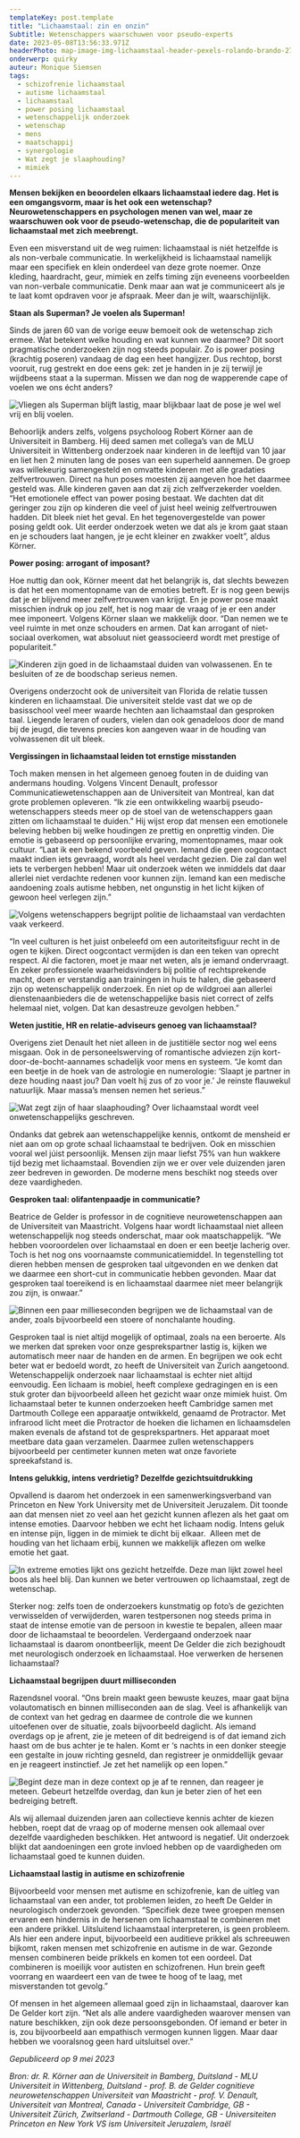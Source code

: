 ```yaml
---
templateKey: post.template
title: "Lichaamstaal: zin en onzin"
Subtitle: Wetenschappers waarschuwen voor pseudo-experts
date: 2023-05-08T13:56:33.971Z
headerPhoto: map-image-img-lichaamstaal-header-pexels-rolando-brando-2709563-jpg-bron-pexels-rolando-brando-onderschrift-lichaamstaal-header
onderwerp: quirky
auteur: Monique Siemsen
tags:
  - schizofrenie lichaamstaal
  - autisme lichaamstaal
  - lichaamstaal
  - power posing lichaamstaal
  - wetenschappelijk onderzoek
  - wetenschap
  - mens
  - maatschappij
  - synergologie
  - Wat zegt je slaaphouding?
  - mimiek
---
```

**Mensen bekijken en beoordelen elkaars lichaamstaal iedere dag. Het is een omgangsvorm, maar is het ook een wetenschap? Neurowetenschappers en psychologen menen van wel, maar ze waarschuwen ook voor de pseudo-wetenschap, die de populariteit van lichaamstaal met zich meebrengt.**

Even een misverstand uit de weg ruimen: lichaamstaal is niét hetzelfde is als non-verbale communicatie. In werkelijkheid is lichaamstaal namelijk maar een specifiek en klein onderdeel van deze grote noemer. Onze kleding, haardracht, geur, mimiek en zelfs timing zijn eveneens voorbeelden van non-verbale communicatie. Denk maar aan wat je communiceert als je te laat komt opdraven voor je afspraak. Meer dan je wilt, waarschijnlijk.

**Staan als Superman? Je voelen als Superman!**

Sinds de jaren 60 van de vorige eeuw bemoeit ook de wetenschap zich ermee. Wat betekent welke houding en wat kunnen we daarmee? Dit soort pragmatische onderzoeken zijn nog steeds populair. Zo is power posing (krachtig poseren) vandaag de dag een heet hangijzer. Dus rechtop, borst vooruit, rug gestrekt en doe eens gek: zet je handen in je zij terwijl je wijdbeens staat a la superman. Missen we dan nog de wapperende cape of voelen we ons écht anders? 

![Vliegen als Superman blijft lastig, maar blijkbaar laat de pose je wel wel vrij en blij voelen.](/img/lichaamstaal-man-vrouw-superman.jpg "Pixabay.com")

Behoorlijk anders zelfs, volgens psycholoog Robert Körner aan de Universiteit in Bamberg. Hij deed samen met collega’s van de MLU Universiteit in Wittenberg onderzoek naar kinderen in de leeftijd van 10 jaar en liet hen 2 minuten lang de poses van een superheld aannemen. De groep was willekeurig samengesteld en omvatte kinderen met alle gradaties zelfvertrouwen. Direct na hun poses moesten zij aangeven hoe het daarmee gesteld was. Alle kinderen gaven aan dat zij zich zelfverzekerder voelden. “Het emotionele effect van power posing bestaat. We dachten dat dit geringer zou zijn op kinderen die veel of juist heel weinig zelfvertrouwen hadden. Dit bleek niet het geval. En het tegenovergestelde van power posing geldt ook. Uit eerder onderzoek weten we dat als je krom gaat staan en je schouders laat hangen, je je echt kleiner en zwakker voelt”, aldus Körner.

**Power posing: arrogant of imposant?**

Hoe nuttig dan ook, Körner meent dat het belangrijk is, dat slechts bewezen is dat het een momentopname van de emoties betreft. Er is nog geen bewijs dat je er blijvend meer zelfvertrouwen van krijgt. En je power pose maakt misschien indruk op jou zelf, het is nog maar de vraag of je er een ander mee imponeert. Volgens Körner slaan we makkelijk door. “Dan nemen we te veel ruimte in met onze schouders en armen. Dat kan arrogant of niet-sociaal overkomen, wat absoluut niet geassocieerd wordt met prestige of populariteit.”

![Kinderen zijn goed in de lichaamstaal duiden van volwassenen. En te besluiten of ze de boodschap serieus nemen.](/img/lichaamstaal-vader-preekt-kind-pexels-kindel-media-8550834.jpg "Pexels: KIndel Media")

Overigens onderzocht ook de universiteit van Florida de relatie tussen kinderen en lichaamstaal. Die universiteit stelde vast dat we op de basisschool veel meer waarde hechten aan lichaamstaal dan gesproken taal. Liegende leraren of ouders, vielen dan ook genadeloos door de mand bij de jeugd, die tevens precies kon aangeven waar in de houding van volwassenen dit uit bleek.

**Vergissingen in lichaamstaal leiden tot ernstige misstanden**

Toch maken mensen in het algemeen genoeg fouten in de duiding van andermans houding. Volgens Vincent Denault, professor Communicatiewetenschappen aan de Universiteit van Montreal, kan dat grote problemen opleveren. “Ik zie een ontwikkeling waarbij pseudo-wetenschappers steeds meer op de stoel van de wetenschappers gaan zitten om lichaamstaal te duiden.” Hij wijst erop dat mensen een emotionele beleving hebben bij welke houdingen ze prettig en onprettig vinden. Die emotie is gebaseerd op persoonlijke ervaring, momentopnames, maar ook cultuur. “Laat ik een bekend voorbeeld geven. Iemand die geen oogcontact maakt indien iets gevraagd, wordt als heel verdacht gezien. Die zal dan wel iets te verbergen hebben! Maar uit onderzoek wéten we inmiddels dat daar allerlei niet verdachte redenen voor kunnen zijn. Iemand kan een medische aandoening zoals autisme hebben, net ongunstig in het licht kijken of gewoon heel verlegen zijn.”

![Volgens wetenschappers begrijpt politie de lichaamstaal van verdachten vaak verkeerd.](/img/lichaamstaal-justitie-pexels-cottonbro-studio-8382584.jpg "Pexels: Cottonbro Studio")

“In veel culturen is het juist onbeleefd om een autoriteitsfiguur recht in de ogen te kijken. Direct oogcontact vermijden is dan een teken van oprecht respect. Al die factoren, moet je maar net weten, als je iemand ondervraagt. En zeker professionele waarheidsvinders bij politie of rechtsprekende macht, doen er verstandig aan trainingen in huis te halen, die gebaseerd zijn op wetenschappelijk onderzoek. En niet op de wildgroei aan allerlei dienstenaanbieders die de wetenschappelijke basis niet correct of zelfs helemaal niet, volgen. Dat kan desastreuze gevolgen hebben.”

**Weten justitie, HR en relatie-adviseurs genoeg van lichaamstaal?**

Overigens ziet Denault het niet alleen in de justitiële sector nog wel eens misgaan. Ook in de personeelswerving of romantische adviezen zijn kort-door-de-bocht-aannames schadelijk voor mens en systeem. “Je komt dan een beetje in de hoek van de astrologie en numerologie: ‘Slaapt je partner in deze houding naast jou? Dan voelt hij zus of zo voor je.’ Je reinste flauwekul natuurlijk. Maar massa’s mensen nemen het serieus.” 

![Wat zegt zijn of haar slaaphouding? Over lichaamstaal wordt veel onwetenschappelijks geschreven.](/img/lichaamstaal-slaaphouding.jpg "Pixabay.com")

Ondanks dat gebrek aan wetenschappelijke kennis, ontkomt de mensheid er niet aan om op grote schaal lichaamstaal te bedrijven. Ook en misschien vooral wel júist persoonlijk. Mensen zijn maar liefst 75% van hun wakkere tijd bezig met lichaamstaal. Bovendien zijn we er over vele duizenden jaren zeer bedreven in geworden. De moderne mens beschikt nog steeds over deze vaardigheden. 

**Gesproken taal: olifantenpaadje in communicatie?**

Beatrice de Gelder is professor in de cognitieve neurowetenschappen aan de Universiteit van Maastricht. Volgens haar wordt lichaamstaal niet alleen wetenschappelijk nog steeds onderschat, maar ook maatschappelijk. “We hebben vooroordelen over lichaamstaal en doen er een beetje lacherig over. Toch is het nog ons voornaamste communicatiemiddel. In tegenstelling tot dieren hebben mensen de gesproken taal uitgevonden en we denken dat we daarmee een short-cut in communicatie hebben gevonden. Maar dat gesproken taal toereikend is en lichaamstaal daarmee niet meer belangrijk zou zijn, is onwaar.”

![Binnen een paar millieseconden begrijpen we de lichaamstaal van de ander, zoals bijvoorbeeld een stoere of nonchalante houding.](/img/lichaamstaal-nonchalante-man-rookt.jpg "Pixabay.com")

Gesproken taal is niet altijd mogelijk of optimaal, zoals na een beroerte. Als we merken dat spreken voor onze gesprekspartner lastig is, kijken we automatisch meer naar de handen en de armen. En begrijpen we ook echt beter wat er bedoeld wordt, zo heeft de Universiteit van Zurich aangetoond. Wetenschappelijk onderzoek naar lichaamstaal is echter niet altijd eenvoudig. Een lichaam is mobiel, heeft complexe gedragingen en is een stuk groter dan bijvoorbeeld alleen het gezicht waar onze mimiek huist. Om lichaamstaal beter te kunnen onderzoeken heeft Cambridge samen met Dartmouth College een apparaatje ontwikkeld, genaamd de Protractor. Met infrarood licht meet die Protractor de hoeken die lichamen en lichaamsdelen maken evenals de afstand tot de gesprekspartners. Het apparaat moet meetbare data gaan verzamelen. Daarmee zullen wetenschappers bijvoorbeeld per centimeter kunnen meten wat onze favoriete spreekafstand is. 

**Intens gelukkig, intens verdrietig? Dezelfde gezichtsuitdrukking**

Opvallend is daarom het onderzoek in een samenwerkingsverband van Princeton en New York University met de Universiteit Jeruzalem. Dit toonde aan dat mensen niet zo veel aan het gezicht kunnen aflezen als het gaat om intense emoties. Daarvoor hebben we echt het lichaam nodig. Intens geluk en intense pijn, liggen in de mimiek te dicht bij elkaar.  Alleen met de houding van het lichaam erbij, kunnen we makkelijk aflezen om welke emotie het gaat. 

![In extreme emoties lijkt ons gezicht hetzelfde. Deze man lijkt zowel heel boos als heel blij. Dan kunnen we beter vertrouwen op lichaamstaal, zegt de wetenschap.](/img/lichaamstaal-blij-boos.jpg "Pixabay.com")

Sterker nog: zelfs toen de onderzoekers kunstmatig op foto’s de gezichten verwisselden of verwijderden, waren testpersonen nog steeds prima in staat de intense emotie van de persoon in kwestie te bepalen, alleen maar door de lichaamstaal te beoordelen. Verdergaand onderzoek naar lichaamstaal is daarom onontbeerlijk, meent De Gelder die zich bezighoudt met neurologisch onderzoek en lichaamstaal. Hoe verwerken de hersenen lichaamstaal?

**Lichaamstaal begrijpen duurt milliseconden**

Razendsnel vooral. “Ons brein maakt geen bewuste keuzes, maar gaat bijna volautomatisch en binnen milliseconden aan de slag. Veel is afhankelijk van de context van het gedrag en daarmee de controle die we kunnen uitoefenen over de situatie, zoals bijvoorbeeld daglicht. Als iemand overdags op je afrent, zie je meteen of dit bedreigend is of dat iemand zich haast om de bus achter je te halen. Komt er ‘s nachts in een donker steegje een gestalte in jouw richting gesneld, dan registreer je onmiddellijk gevaar en je reageert instinctief. Je zet het namelijk op een lopen.”

![Begint deze man in deze context op je af te rennen, dan reageer je meteen. Gebeurt hetzelfde overdag, dan kun je beter zien of het een bedreiging betreft.](/img/lichaamstaal-donker-straatje.jpg "Pixabay.com")

Als wij allemaal duizenden jaren aan collectieve kennis achter de kiezen hebben, roept dat de vraag op of moderne mensen ook allemaal over dezelfde vaardigheden beschikken. Het antwoord is negatief. Uit onderzoek blijkt dat aandoeningen een grote invloed hebben op de vaardigheden om lichaamstaal goed te kunnen duiden.

**Lichaamstaal lastig in autisme en schizofrenie**

Bijvoorbeeld voor mensen met autisme en schizofrenie, kan de uitleg van lichaamstaal van een ander, tot problemen leiden, zo heeft De Gelder in neurologisch onderzoek gevonden. “Specifiek deze twee groepen mensen ervaren een hindernis in de hersenen om lichaamstaal te combineren met een andere prikkel. Uitsluitend lichaamstaal interpreteren, is geen probleem. Als hier een andere input, bijvoorbeeld een auditieve prikkel als schreeuwen bijkomt, raken mensen met schizofrenie en autisme in de war. Gezonde mensen combineren beide prikkels en komen tot een oordeel. Dat combineren is moeilijk voor autisten en schizofrenen. Hun brein geeft voorrang en waardeert een van de twee te hoog of te laag, met misverstanden tot gevolg.” 

Of mensen in het algemeen allemaal goed zijn in lichaamstaal, daarover kan De Gelder kort zijn. “Net als alle andere vaardigheden waarover mensen van nature beschikken, zijn ook deze persoonsgebonden. Of iemand er beter in is, zou bijvoorbeeld aan empathisch vermogen kunnen liggen. Maar daar hebben we vooralsnog geen hard uitsluitsel over.”

*Gepubliceerd op 9 mei 2023*

*Bron: dr. R. Körner aan de Universiteit in Bamberg, Duitsland - MLU Universiteit in Wittenberg, Duitsland - prof. B. de Gelder cognitieve neurowetenschappen Universiteit van Maastricht - prof. V. Denault, Universiteit van Montreal, Canada - Universiteit Cambridge, GB - Universiteit Zürich, Zwitserland - Dartmouth College, GB - Universiteiten Princeton en New York VS ism Universiteit Jeruzalem, Israël*
